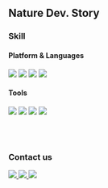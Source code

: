 ##  Nature Dev. Story

### Skill
#### Platform & Languages
<img src="https://img.shields.io/badge/Android-3DDC84?style=flat-square&logo=Android&logoColor=white"/> <img src="https://img.shields.io/badge/iOS-000000?style=flat-square&logo=iOS&logoColor=white"/>
<img src="https://img.shields.io/badge/Java-000000?style=flat-square&logo=Java&logoColor=white"/>
<img src="https://img.shields.io/badge/Swift-F05138?style=flat-square&logo=swift&logoColor=white"/>

#### Tools
<img src="https://img.shields.io/badge/Git-F05032?style=flat-square&logo=git&logoColor=white"/> <img src="https://img.shields.io/badge/Github-181717?style=flat-square&logo=github&logoColor=white"/> <img src="https://img.shields.io/badge/Firebase-EB844E?style=flat-square&logo=Firebase&logoColor=white"/> <img src="https://img.shields.io/badge/MySQL-4479A1?style=flat-square&logo=mysql&logoColor=white"/>

</br>
</br>

### Contact us
<a href="natuure.dev@gmail.com"> 
<img src="https://img.shields.io/badge/Gmail-ffffff?style=flat-square&logo=gmail&logoColor=EA4335"/>
</a>

<a href="https://velog.io/@simjayeon"> 
<img src="https://img.shields.io/badge/Velog-ffffff?style=flat-square&logo=velog&logoColor=20C997"/>
</a>

<a href="www.linkedin.com/in/nature-698803235"> 
<img src="https://img.shields.io/badge/Linkedin-ffffff?style=flat-square&logo=linkedin&logoColor=0A66C2"/>
</a>
